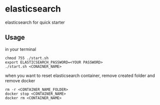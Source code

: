 # elasticsearch
elasticsearch for quick starter

## Usage
in your terminal
```
chmod 755 ./start.sh
export ELASTICSEARCH_PASSWORD=<YOUR PASSWORD>
./start.sh <CONAINER_NAME>
```

when you want to reset elasticsearch container, remove created folder and remove docker
```
rm -r <CONTAINER_NAME_FOLDER>
docker stop <CONTAINER_NAME>
docker rm <CONTAINER_NAME>
```